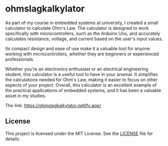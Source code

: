 # ohmslagkalkylator
As part of my course in embedded systems at university, I created a small calculator to calculate Ohm's Law. The calculator is designed to work specifically with microcontrollers, such as the Arduino Uno, and accurately calculates resistance, voltage, and current based on the user's input values.

 Its compact design and ease of use make it a valuable tool for anyone working with microcontrollers, whether they are beginners or experienced professionals.

Whether you're an electronics enthusiast or an electrical engineering student, this calculator is a useful tool to have in your arsenal. It simplifies the calculations needed for Ohm's Law, making it easier to focus on other aspects of your project. Overall, this calculator is an excellent example of the practical applications of embedded systems, and it has been a valuable asset in my studies.

The link:
https://ohmslagkalkylator.netlify.app/
## License

This project is licensed under the MIT License. See the [LICENSE](LICENSE) file for details.


